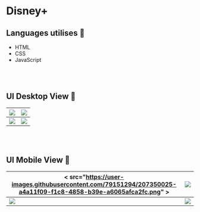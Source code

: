 # Disney+

## Languages utilises 💫
* HTML
* CSS
* JavaScript

<br>
<br>

## UI Desktop View 🌠
| <img src="https://user-images.githubusercontent.com/79151294/207340910-31bf5b22-b8c5-4c4c-99c8-9a1b9e363ca9.png" > | <img src="https://user-images.githubusercontent.com/79151294/207346040-8dbe8824-443b-4016-9f26-8768a055355a.png">|
| ------ | ----------- |
| <img src="https://user-images.githubusercontent.com/79151294/207347329-396c6b66-6d6f-4d23-8139-ae7a62ae4298.png"> | <img src="https://user-images.githubusercontent.com/79151294/207347843-39165262-7783-40da-9662-bd74555b388e.png">|

<br>
<br>

## UI Mobile View 🌠
| < src="https://user-images.githubusercontent.com/79151294/207350025-a4a11f09-f1c8-4858-b39e-a6065afca2fc.png" > | <img src="https://user-images.githubusercontent.com/79151294/207351161-2efbf0fc-8c63-4d6e-98db-4d5ff252d6c5.png" >|
| ------ | ----------- |
| <img src="https://user-images.githubusercontent.com/79151294/207352946-59cb748e-f2bd-41d3-928f-6771e5248fa6.png"> | <img src="https://user-images.githubusercontent.com/79151294/207353249-8eff846d-4468-4fe7-b9d5-532a4874d855.png" >|img



